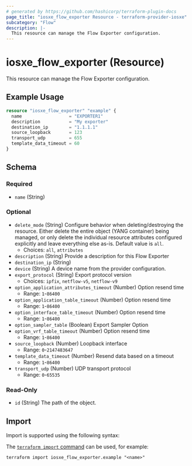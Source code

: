 ```yaml
---
# generated by https://github.com/hashicorp/terraform-plugin-docs
page_title: "iosxe_flow_exporter Resource - terraform-provider-iosxe"
subcategory: "Flow"
description: |-
  This resource can manage the Flow Exporter configuration.
---
```


# iosxe_flow_exporter (Resource)

This resource can manage the Flow Exporter configuration.

## Example Usage

```terraform
resource "iosxe_flow_exporter" "example" {
  name                  = "EXPORTER1"
  description           = "My exporter"
  destination_ip        = "1.1.1.1"
  source_loopback       = 123
  transport_udp         = 655
  template_data_timeout = 60
}
```

<!-- schema generated by tfplugindocs -->
## Schema

### Required

- `name` (String)

### Optional

- `delete_mode` (String) Configure behavior when deleting/destroying the resource. Either delete the entire object (YANG container) being managed, or only delete the individual resource attributes configured explicitly and leave everything else as-is. Default value is `all`.
  - Choices: `all`, `attributes`
- `description` (String) Provide a description for this Flow Exporter
- `destination_ip` (String)
- `device` (String) A device name from the provider configuration.
- `export_protocol` (String) Export protocol version
  - Choices: `ipfix`, `netflow-v5`, `netflow-v9`
- `option_application_attributes_timeout` (Number) Option resend time
  - Range: `1`-`86400`
- `option_application_table_timeout` (Number) Option resend time
  - Range: `1`-`86400`
- `option_interface_table_timeout` (Number) Option resend time
  - Range: `1`-`86400`
- `option_sampler_table` (Boolean) Export Sampler Option
- `option_vrf_table_timeout` (Number) Option resend time
  - Range: `1`-`86400`
- `source_loopback` (Number) Loopback interface
  - Range: `0`-`2147483647`
- `template_data_timeout` (Number) Resend data based on a timeout
  - Range: `1`-`86400`
- `transport_udp` (Number) UDP transport protocol
  - Range: `0`-`65535`

### Read-Only

- `id` (String) The path of the object.

## Import

Import is supported using the following syntax:

The [`terraform import` command](https://developer.hashicorp.com/terraform/cli/commands/import) can be used, for example:

```shell
terraform import iosxe_flow_exporter.example "<name>"
```
